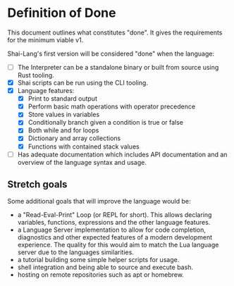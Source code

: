 # Definition of Done

This document outlines what constitutes "done". It gives the requirements for the minimum viable v1.

Shai-Lang's first version will be considered "done" when the language:

- [ ] The Interpreter can be a standalone binary or built from source using Rust tooling.
- [x] Shai scripts can be run using the CLI tooling.
- [x] Language features:
    - [x] Print to standard output
    - [x] Perform basic math operations with operator precedence
    - [x] Store values in variables
    - [x] Conditionally branch given a condition is true or false
    - [x] Both while and for loops
    - [x] Dictionary and array collections
    - [x] Functions with contained stack values
- [ ] Has adequate documentation which includes API documentation and an overview of the language syntax and usage.

## Stretch goals

Some additional goals that will improve the language would be:

- a "Read-Eval-Print" Loop (or REPL for short). This allows declaring variables, functions, expressions and the other language features.
- a Language Server implementation to allow for code completion, diagnostics and other expected features of a modern development experience. The quality for this would aim to match the Lua language server due to the languages similarities.
- a tutorial building some simple helper scripts for usage.
- shell integration and being able to source and execute bash.
- hosting on remote repositories such as apt or homebrew.
